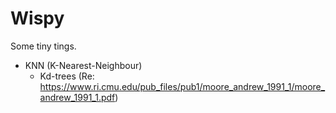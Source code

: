 # Wispy
Some tiny tings.

- KNN (K-Nearest-Neighbour)
  - Kd-trees (Re: https://www.ri.cmu.edu/pub_files/pub1/moore_andrew_1991_1/moore_andrew_1991_1.pdf)
